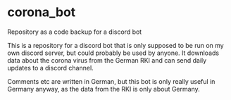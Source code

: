 # corona_bot
Repository as a code backup for a discord bot

This is a repository for a discord bot that is only supposed to be run on my own discord server,
but could probably be used by anyone. It downloads data about the corona virus from the German RKI
and can send daily updates to a discord channel.

Comments etc are written in German, but this bot is only really useful in Germany anyway, as the data
from the RKI is only about Germany.
